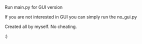 Run main.py for GUI version

If you are not interested in GUI you can simply run the no_gui.py

Created all by myself. No cheating.

:)
